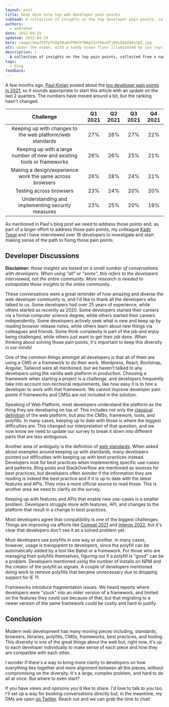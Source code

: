 ```yaml
---
layout: post
title: Deep dive into top web developer pain points
subhead: A collection of insights on the top developer pain points, collected from a number of one to one conversations.
authors:
  - andreban
date: 2022-04-19
updated: 2022-04-19
hero: image/Vww75TFpThOgTNuASFM6UYfBAp53/PUmvOTjDHLGbbZAds3pZ.jpg
alt: under the ocean, with a sandy ocean floor illuminated by sun rays from the surface.
description: |
  A collection of insights on the top pain points, collected from a number of one to one conversations with web developers.
tags:
  - blog
feedback:
---
```


A few months ago, [Paul Kinlan][2] posted about the [top developer pain points in 2021][1], so it sounds appropriate to start this article with an update on the last 2 quarters. The numbers have moved around a bit, but the ranking hasn't changed. 

|Challenge|Q1 2021|Q2 2021|Q3 2021|Q4 2021|
|:-------:|:-----:|:-----:|:-----:|:-----:|
Keeping up with changes to the web platform/web standards|27%|26%|27%|22%|
Keeping up with a large number of new and existing tools or frameworks|26%|26%|25%|21%|
Making a design/experience work the same across browsers|26%|28%|24%|21%|
Testing across browsers|23%|24%|20%|20%|
Understanding and implementing security measures|23%|25%|20%|19%|

As mentioned in Paul's blog post we need to address those points and, as part of a larger effort to address those pain points, my colleague [Kadir Topal][3] and I have interviewed over 18 developers to investigate and start making sense of the path to fixing those pain points.

## Developer Discussions
**Disclaimer:** *those insights are based on a small number of conversations with developers. When using "all" or "some", this refers to the developers interviewed, not the entire community. More research is needed to extrapolate those insights to the entire community.*.

These conversations were a great reminder of how amazing and diverse the web developer community is, and I'd like to thank all the developers who talked to us. Some developers had over 25 years of experience, while others started as recently as 2020. Some developers started their careers via a formal computer science degree, while others started their careers independently. Some developers actively seek what is new and keep up by reading browser release notes, while others learn about new things via colleagues and friends. Some think complexity is part of the job and enjoy being challenged, while others just want to get their job done. When thinking about solving those pain points, it's important to keep this diversity in our minds!

One of the common things amongst all developers is that all of them are using a CMS or a framework to do their work. Wordpress, React, Bootstrap, Angular, Tailwind were all mentioned, but we haven't talked to any developers using the vanilla web platform in production. Choosing a framework when starting a project is a challenge, and developers frequently take into account non-technical requirements, like how easy it is to hire a developer to work with that framework. We cannot improve developer pain points if frameworks and CMSs are not included in the solution.  

Speaking of Web Platform, most developers understand the platform as the thing they are developing on top of. This includes not only the [classical definition][4] of the web platform, but also the CMSs, framework, tools, and polyfills. In many cases, keeping up to date with those is where the biggest difficulties are. This changed our interpretation of that question, and we now know we need to update our survey to break it down into different parts that are less ambiguous. 

Another area of ambiguity is the definition of [web standards][5]. When asked about examples around keeping up with standards, many developers pointed out difficulties with keeping up with best practices instead. Developers look for best practices when implementing specific use-cases and patterns. Blog posts and StackOverflow are mentioned as sources for best practices, but developers often wonder if the information they are reading is indeed the best practice and if it is up to date with the latest features and APIs. They miss a more official source to read those. This is another area we need to clarify on the survey.

Keeping up with features and APIs that enable new use-cases is a smaller problem. Developers struggle more with features, API, and changes to the platform that result in a change in best practices.

Most developers agree that compatibility is one of the biggest challenges. Things are improving via efforts like [Compat 2021][7] and [Interop 2022][6], but it's clear that developers don't see it as a solved problem yet.

Most developers use polyfills in one way or another. In many cases, however, usage is transparent to developers, since the polyfill can be automatically added by a tool like Babel or a framework. For those who are managing their polyfills themselves, figuring out if a polyfill is "good" can be a problem. Developers mentioned using the number of installs on NPM and the creator of the polyfill as signals. A couple of developers mentioned doing work to remove polyfills that became unnecessary due to dropping support for IE 11.

Frameworks introduce fragmentation issues. We heard reports where developers were "stuck" into an older version of a framework, and limited on the features they could use because of that, but that migrating to a newer version of the same framework could be costly and hard to justify.

## Conclusion

Modern web development has many moving pieces including, standards, browsers, libraries, polyfills, CMSs, frameworks, best practices, and tooling. This diversity is one of the great things about the web but, right now, it's up to each developer individually to make sense of each piece and how they are compatible with each other.

I wonder if there's a way to bring more clarity to developers on how everything ties together and more alignment between all the pieces, without compromising on the diversity. It's a large, complex problem, and hard to do all at once. But where to even start?

If you have views and opinions you'd like to share. I'd love to talk to you too. I'll set up a way for booking conversations directly but, in the meantime, my DMs are open [on Twitter][8]. Reach out and we can grab the time to chat!

[1]: https://paul.kinlan.me/top-web-developer-pain-points-in-2021/
[2]: https://twitter.com/Paul_Kinlan
[3]: https://twitter.com/atopal
[4]: https://en.wikipedia.org/wiki/Web_platform
[5]: https://www.w3.org/standards/
[6]: https://web.dev/interop-2022/
[7]: https://web.dev/compat2021/
[8]: https://twitter.com/andreban